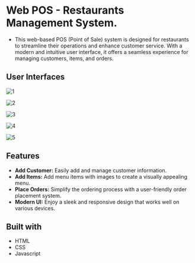 # Web POS - Restaurants Management System.
* This web-based POS (Point of Sale) system is designed for restaurants to streamline their operations and enhance customer service. With a modern and intuitive user interface, it offers a seamless experience for managing customers, items, and orders.

## User Interfaces

![1](https://github.com/malintha-induwara/web-pos/assets/60071404/459f214c-771d-4c24-b436-d22fac4a4789)

![2](https://github.com/malintha-induwara/web-pos/assets/60071404/efd51765-521d-4876-9fa3-258b3713bad3)

![3](https://github.com/malintha-induwara/web-pos/assets/60071404/fbb4dc4d-2bc3-48ea-88f6-68001e581efd)

![4](https://github.com/malintha-induwara/web-pos/assets/60071404/ca439493-763d-4e17-8900-f4145fcb2d94)

![5](https://github.com/malintha-induwara/web-pos/assets/60071404/2d8fa82d-45db-4206-bb72-fd71e86b83de)



## Features

* **Add Customer:** Easily add and manage customer information.
* **Add Items:** Add menu items with images to create a visually appealing menu.
* **Place Orders:** Simplify the ordering process with a user-friendly order placement system.
* **Modern UI:** Enjoy a sleek and responsive design that works well on various devices.

## Built with
* HTML
* CSS
* Javascript
